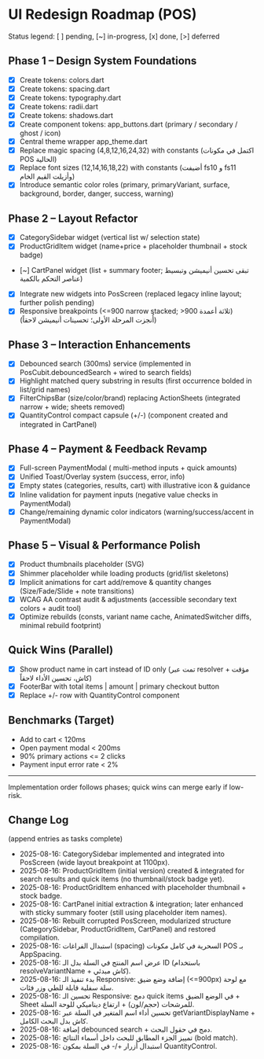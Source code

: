 # UI Redesign Roadmap (POS)

Status legend: [ ] pending, [~] in-progress, [x] done, [>] deferred

## Phase 1 – Design System Foundations

- [x] Create tokens: colors.dart
- [x] Create tokens: spacing.dart
- [x] Create tokens: typography.dart
- [x] Create tokens: radii.dart
- [x] Create tokens: shadows.dart
- [x] Create component tokens: app_buttons.dart (primary / secondary / ghost / icon)
- [x] Central theme wrapper app_theme.dart
- [x] Replace magic spacing (4,8,12,16,24,32) with constants (اكتمل في مكونات POS الحالية)
- [x] Replace font sizes (12,14,16,18,22) with constants (أضيفت fs10 و fs11 وأزيلت القيم الخام)
- [x] Introduce semantic color roles (primary, primaryVariant, surface, background, border, danger, success, warning)

## Phase 2 – Layout Refactor

- [x] CategorySidebar widget (vertical list w/ selection state)
- [x] ProductGridItem widget (name+price + placeholder thumbnail + stock badge)
- [~] CartPanel widget (list + summary footer; تبقى تحسين أنيميشن وتبسيط عناصر التحكم بالكمية)
- [x] Integrate new widgets into PosScreen (replaced legacy inline layout; further polish pending)
- [x] Responsive breakpoints (<=900 narrow stacked; >900 ثلاثة أعمدة) (أُنجزت المرحلة الأولى؛ تحسينات أنيميشن لاحقاً)

## Phase 3 – Interaction Enhancements

- [x] Debounced search (300ms) service (implemented in PosCubit.debouncedSearch + wired to search fields)
- [x] Highlight matched query substring in results (first occurrence bolded in list/grid names)
- [x] FilterChipsBar (size/color/brand) replacing ActionSheets (integrated narrow + wide; sheets removed)
- [x] QuantityControl compact capsule (+/-) (component created and integrated in CartPanel)

## Phase 4 – Payment & Feedback Revamp

- [x] Full-screen PaymentModal ( multi-method inputs + quick amounts)
- [x] Unified Toast/Overlay system (success, error, info)
- [x] Empty states (categories, results, cart) with illustrative icon & guidance
- [x] Inline validation for payment inputs (negative value checks in PaymentModal)
- [x] Change/remaining dynamic color indicators (warning/success/accent in PaymentModal)

## Phase 5 – Visual & Performance Polish

- [x] Product thumbnails placeholder (SVG)
- [x] Shimmer placeholder while loading products (grid/list skeletons)
- [x] Implicit animations for cart add/remove & quantity changes (Size/Fade/Slide + note transitions)
- [x] WCAG AA contrast audit & adjustments (accessible secondary text colors + audit tool)
- [x] Optimize rebuilds (consts, variant name cache, AnimatedSwitcher diffs, minimal rebuild footprint)

## Quick Wins (Parallel)

- [x] Show product name in cart instead of ID only (تمت عبر resolver مؤقت + كاش، تحسين الأداء لاحقاً)
- [x] FooterBar with total items | amount | primary checkout button
- [x] Replace +/- row with QuantityControl component

## Benchmarks (Target)

- Add to cart < 120ms
- Open payment modal < 200ms
- 90% primary actions <= 2 clicks
- Payment input error rate < 2%

---

Implementation order follows phases; quick wins can merge early if low-risk.

## Change Log

(append entries as tasks complete)

- 2025-08-16: CategorySidebar implemented and integrated into PosScreen (wide layout breakpoint at 1100px).
- 2025-08-16: ProductGridItem (initial version) created & integrated for search results and quick items (no thumbnail/stock badge yet).
- 2025-08-16: ProductGridItem enhanced with placeholder thumbnail + stock badge.
- 2025-08-16: CartPanel initial extraction & integration; later enhanced with sticky summary footer (still using placeholder item names).
- 2025-08-16: Rebuilt corrupted PosScreen, modularized structure (CategorySidebar, ProductGridItem, CartPanel) and restored compilation.
- 2025-08-16: استبدال الفراغات (spacing) السحرية في كامل مكونات POS بـ AppSpacing.
- 2025-08-16: عرض اسم المنتج في السلة بدل الـ ID (باستخدام resolveVariantName + كاش مبدئي).
- 2025-08-16: بدء تنفيذ الـ Responsive: إضافة وضع ضيق (<=900px) مع لوحة سلة سفلية قابلة للطي وزر فئات.
- 2025-08-16: تحسين الـ Responsive: دمج quick items في الوضع الضيق + Sheet للمرشحات (حجم/لون) + ارتفاع ديناميكي للوحة السلة.
- 2025-08-16: تحسين أداء اسم المتغير في السلة عبر getVariantDisplayName + كاش بدل البحث الكامل.
- 2025-08-16: إضافة debounced search + دمج في حقول البحث.
- 2025-08-16: تمييز الجزء المطابق للبحث داخل أسماء النتائج (bold match).
- 2025-08-16: استبدال أزرار +/- في السلة بمكون QuantityControl.
